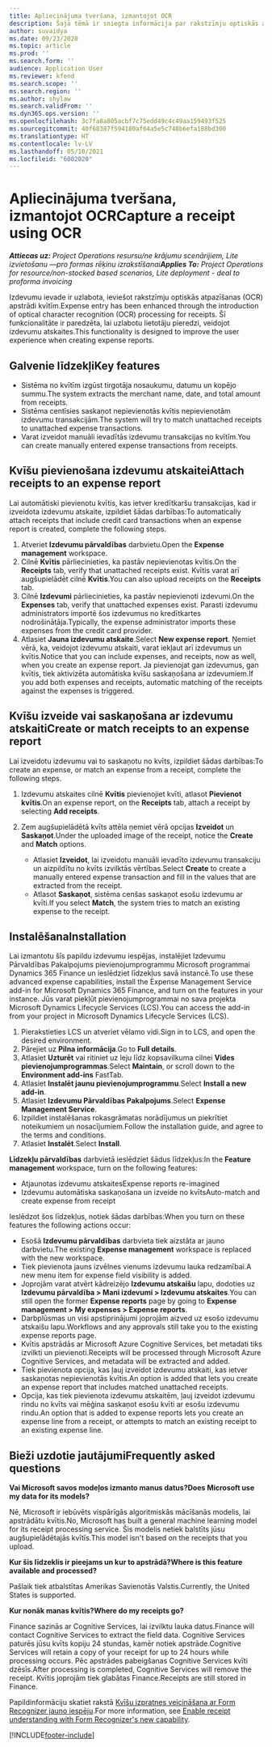 ```yaml
---
title: Apliecinājuma tveršana, izmantojot OCR
description: Šajā tēmā ir sniegta informācija par rakstzīmju optiskās atpazīšanas (OCR) apstrādi kvītīm.
author: suvaidya
ms.date: 09/23/2020
ms.topic: article
ms.prod: ''
ms.search.form: ''
audience: Application User
ms.reviewer: kfend
ms.search.scope: ''
ms.search.region: ''
ms.author: shylaw
ms.search.validFrom: ''
ms.dyn365.ops.version: ''
ms.openlocfilehash: 3c7fa8a805acbf7c75edd49c4c49aa159493f525
ms.sourcegitcommit: 40f68387f594180af64a5e5c748b6efa188bd300
ms.translationtype: HT
ms.contentlocale: lv-LV
ms.lasthandoff: 05/10/2021
ms.locfileid: "6002020"
---
```

# <a name="capture-a-receipt-using-ocr"></a><span data-ttu-id="a4d44-103">Apliecinājuma tveršana, izmantojot OCR</span><span class="sxs-lookup"><span data-stu-id="a4d44-103">Capture a receipt using OCR</span></span>

<span data-ttu-id="a4d44-104">_**Attiecas uz:** Project Operations resursu/ne krājumu scenārijiem, Lite izvietošanu —pro formas rēķinu izrakstīšanai_</span><span class="sxs-lookup"><span data-stu-id="a4d44-104">_**Applies To:** Project Operations for resource/non-stocked based scenarios, Lite deployment - deal to proforma invoicing_</span></span>

<span data-ttu-id="a4d44-105">Izdevumu ievade ir uzlabota, ieviešot rakstzīmju optiskās atpazīšanas (OCR) apstrādi kvītīm.</span><span class="sxs-lookup"><span data-stu-id="a4d44-105">Expense entry has been enhanced through the introduction of optical character recognition (OCR) processing for receipts.</span></span> <span data-ttu-id="a4d44-106">Šī funkcionalitāte ir paredzēta, lai uzlabotu lietotāju pieredzi, veidojot izdevumu atskaites.</span><span class="sxs-lookup"><span data-stu-id="a4d44-106">This functionality is designed to improve the user experience when creating expense reports.</span></span>

## <a name="key-features"></a><span data-ttu-id="a4d44-107">Galvenie līdzekļi</span><span class="sxs-lookup"><span data-stu-id="a4d44-107">Key features</span></span>

- <span data-ttu-id="a4d44-108">Sistēma no kvītīm izgūst tirgotāja nosaukumu, datumu un kopējo summu.</span><span class="sxs-lookup"><span data-stu-id="a4d44-108">The system extracts the merchant name, date, and total amount from receipts.</span></span>
- <span data-ttu-id="a4d44-109">Sistēma centīsies saskaņot nepievienotās kvītis nepievienotām izdevumu transakcijām.</span><span class="sxs-lookup"><span data-stu-id="a4d44-109">The system will try to match unattached receipts to unattached expense transactions.</span></span>
- <span data-ttu-id="a4d44-110">Varat izveidot manuāli ievadītās izdevumu transakcijas no kvītīm.</span><span class="sxs-lookup"><span data-stu-id="a4d44-110">You can create manually entered expense transactions from receipts.</span></span>

## <a name="attach-receipts-to-an-expense-report"></a><span data-ttu-id="a4d44-111">Kvīšu pievienošana izdevumu atskaitei</span><span class="sxs-lookup"><span data-stu-id="a4d44-111">Attach receipts to an expense report</span></span>

<span data-ttu-id="a4d44-112">Lai automātiski pievienotu kvītis, kas ietver kredītkaršu transakcijas, kad ir izveidota izdevumu atskaite, izpildiet šādas darbības:</span><span class="sxs-lookup"><span data-stu-id="a4d44-112">To automatically attach receipts that include credit card transactions when an expense report is created, complete the following steps.</span></span>

  1. <span data-ttu-id="a4d44-113">Atveriet **Izdevumu pārvaldības** darbvietu.</span><span class="sxs-lookup"><span data-stu-id="a4d44-113">Open the **Expense management** workspace.</span></span>
  2. <span data-ttu-id="a4d44-114">Cilnē **Kvītis** pārliecinieties, ka pastāv nepievienotas kvītis.</span><span class="sxs-lookup"><span data-stu-id="a4d44-114">On the **Receipts** tab, verify that unattached receipts exist.</span></span> <span data-ttu-id="a4d44-115">Kvītis varat arī augšupielādēt cilnē **Kvītis**.</span><span class="sxs-lookup"><span data-stu-id="a4d44-115">You can also upload receipts on the **Receipts** tab.</span></span>
  3. <span data-ttu-id="a4d44-116">Cilnē **Izdevumi** pārliecinieties, ka pastāv nepievienoti izdevumi.</span><span class="sxs-lookup"><span data-stu-id="a4d44-116">On the **Expenses** tab, verify that unattached expenses exist.</span></span> <span data-ttu-id="a4d44-117">Parasti izdevumu administrators importē šos izdevumus no kredītkartes nodrošinātāja.</span><span class="sxs-lookup"><span data-stu-id="a4d44-117">Typically, the expense administrator imports these expenses from the credit card provider.</span></span>
  4. <span data-ttu-id="a4d44-118">Atlasiet **Jauna izdevumu atskaite**.</span><span class="sxs-lookup"><span data-stu-id="a4d44-118">Select **New expense report**.</span></span> <span data-ttu-id="a4d44-119">Ņemiet vērā, ka, veidojot izdevumu atskaiti, varat iekļaut arī izdevumus un kvītis.</span><span class="sxs-lookup"><span data-stu-id="a4d44-119">Notice that you can include expenses, and receipts, now as well, when you create an expense report.</span></span> <span data-ttu-id="a4d44-120">Ja pievienojat gan izdevumus, gan kvītis, tiek aktivizēta automātiska kvīšu saskaņošana ar izdevumiem.</span><span class="sxs-lookup"><span data-stu-id="a4d44-120">If you add both expenses and receipts, automatic matching of the receipts against the expenses is triggered.</span></span>

## <a name="create-or-match-receipts-to-an-expense-report"></a><span data-ttu-id="a4d44-121">Kvīšu izveide vai saskaņošana ar izdevumu atskaiti</span><span class="sxs-lookup"><span data-stu-id="a4d44-121">Create or match receipts to an expense report</span></span>
<span data-ttu-id="a4d44-122">Lai izveidotu izdevumu vai to saskaņotu no kvīts, izpildiet šādas darbības:</span><span class="sxs-lookup"><span data-stu-id="a4d44-122">To create an expense, or match an expense from a receipt, complete the following steps.</span></span>

  1. <span data-ttu-id="a4d44-123">Izdevumu atskaites cilnē **Kvītis** pievienojiet kvīti, atlasot **Pievienot kvītis**.</span><span class="sxs-lookup"><span data-stu-id="a4d44-123">On an expense report, on the **Receipts** tab, attach a receipt by selecting **Add receipts**.</span></span>
  2. <span data-ttu-id="a4d44-124">Zem augšupielādētā kvīts attēla ņemiet vērā opcijas **Izveidot** un **Saskaņot**.</span><span class="sxs-lookup"><span data-stu-id="a4d44-124">Under the uploaded image of the receipt, notice the **Create** and **Match** options.</span></span>

      - <span data-ttu-id="a4d44-125">Atlasiet **Izveidot**, lai izveidotu manuāli ievadīto izdevumu transakciju un aizpildītu no kvīts izvilktās vērtības.</span><span class="sxs-lookup"><span data-stu-id="a4d44-125">Select **Create** to create a manually entered expense transaction and fill in the values that are extracted from the receipt.</span></span>
      - <span data-ttu-id="a4d44-126">Atlasot **Saskaņot**, sistēma cenšas saskaņot esošu izdevumu ar kvīti.</span><span class="sxs-lookup"><span data-stu-id="a4d44-126">If you select **Match**, the system tries to match an existing expense to the receipt.</span></span>

## <a name="installation"></a><span data-ttu-id="a4d44-127">Instalēšana</span><span class="sxs-lookup"><span data-stu-id="a4d44-127">Installation</span></span>

<span data-ttu-id="a4d44-128">Lai izmantotu šīs papildu izdevumu iespējas, instalējiet Izdevumu Pārvaldības Pakalpojums pievienojumprogrammu Microsoft programmai Dynamics 365 Finance un ieslēdziet līdzekļus savā instancē.</span><span class="sxs-lookup"><span data-stu-id="a4d44-128">To use these advanced expense capabilities, install the Expense Management Service add-in for Microsoft Dynamics 365 Finance, and turn on the features in your instance.</span></span> <span data-ttu-id="a4d44-129">Jūs varat piekļūt pievienojumprogrammai no sava projekta Microsoft Dynamics Lifecycle Services (LCS).</span><span class="sxs-lookup"><span data-stu-id="a4d44-129">You can access the add-in from your project in Microsoft Dynamics Lifecycle Services (LCS).</span></span>

1. <span data-ttu-id="a4d44-130">Pierakstieties LCS un atveriet vēlamo vidi.</span><span class="sxs-lookup"><span data-stu-id="a4d44-130">Sign in to LCS, and open the desired environment.</span></span>
2. <span data-ttu-id="a4d44-131">Pārejiet uz **Pilna informācija**.</span><span class="sxs-lookup"><span data-stu-id="a4d44-131">Go to **Full details**.</span></span>
3. <span data-ttu-id="a4d44-132">Atlasiet **Uzturēt** vai ritiniet uz leju līdz kopsavilkuma cilnei **Vides pievienojumprogrammas**.</span><span class="sxs-lookup"><span data-stu-id="a4d44-132">Select **Maintain**, or scroll down to the **Environment add-ins** FastTab.</span></span>
4. <span data-ttu-id="a4d44-133">Atlasiet **Instalēt jaunu pievienojumprogrammu**.</span><span class="sxs-lookup"><span data-stu-id="a4d44-133">Select **Install a new add-in**.</span></span>
5. <span data-ttu-id="a4d44-134">Atlasiet **Izdevumu Pārvaldības Pakalpojums**.</span><span class="sxs-lookup"><span data-stu-id="a4d44-134">Select **Expense Management Service**.</span></span>
6. <span data-ttu-id="a4d44-135">Izpildiet instalēšanas rokasgrāmatas norādījumus un piekrītiet noteikumiem un nosacījumiem.</span><span class="sxs-lookup"><span data-stu-id="a4d44-135">Follow the installation guide, and agree to the terms and conditions.</span></span>
7. <span data-ttu-id="a4d44-136">Atlasiet **Instalēt**.</span><span class="sxs-lookup"><span data-stu-id="a4d44-136">Select **Install**.</span></span>

<span data-ttu-id="a4d44-137">**Līdzekļu pārvaldības** darbvietā ieslēdziet šādus līdzekļus:</span><span class="sxs-lookup"><span data-stu-id="a4d44-137">In the **Feature management** workspace, turn on the following features:</span></span>

- <span data-ttu-id="a4d44-138">Atjaunotas izdevumu atskaites</span><span class="sxs-lookup"><span data-stu-id="a4d44-138">Expense reports re-imagined</span></span>
- <span data-ttu-id="a4d44-139">Izdevumu automātiska saskaņošana un izveide no kvīts</span><span class="sxs-lookup"><span data-stu-id="a4d44-139">Auto-match and create expense from receipt</span></span>

<span data-ttu-id="a4d44-140">Ieslēdzot šos līdzekļus, notiek šādas darbības:</span><span class="sxs-lookup"><span data-stu-id="a4d44-140">When you turn on these features the following actions occur:</span></span>

- <span data-ttu-id="a4d44-141">Esošā **Izdevumu pārvaldības** darbvieta tiek aizstāta ar jauno darbvietu.</span><span class="sxs-lookup"><span data-stu-id="a4d44-141">The existing **Expense management** workspace is replaced with the new workspace.</span></span>
- <span data-ttu-id="a4d44-142">Tiek pievienota jauns izvēlnes vienums izdevumu lauka redzamībai.</span><span class="sxs-lookup"><span data-stu-id="a4d44-142">A new menu item for expense field visibility is added.</span></span>
- <span data-ttu-id="a4d44-143">Joprojām varat atvērt kādreizējo **Izdevumu atskaišu** lapu, dodoties uz **Izdevumu pārvaldība > Mani izdevumi > Izdevumu atskaites**.</span><span class="sxs-lookup"><span data-stu-id="a4d44-143">You can still open the former **Expense reports** page by going to **Expense management > My expenses > Expense reports**.</span></span>
- <span data-ttu-id="a4d44-144">Darbplūsmas un visi apstiprinājumi joprojām aizved uz esošo izdevumu atskaišu lapu.</span><span class="sxs-lookup"><span data-stu-id="a4d44-144">Workflows and any approvals still take you to the existing expense reports page.</span></span>
- <span data-ttu-id="a4d44-145">Kvītis apstrādās ar Microsoft Azure Cognitive Services, bet metadati tiks izvilkti un pievienoti.</span><span class="sxs-lookup"><span data-stu-id="a4d44-145">Receipts will be processed through Microsoft Azure Cognitive Services, and metadata will be extracted and added.</span></span>
- <span data-ttu-id="a4d44-146">Tiek pievienota opcija, kas ļauj izveidot izdevumu atskaiti, kas ietver saskaņotas nepievienotās kvītis.</span><span class="sxs-lookup"><span data-stu-id="a4d44-146">An option is added that lets you create an expense report that includes matched unattached receipts.</span></span>
- <span data-ttu-id="a4d44-147">Opcija, kas tiek pievienota izdevumu atskaitēm, ļauj izveidot izdevumu rindu no kvīts vai mēģina saskaņot esošu kvīti ar esošu izdevumu rindu.</span><span class="sxs-lookup"><span data-stu-id="a4d44-147">An option that is added to expense reports lets you create an expense line from a receipt, or attempts to match an existing receipt to an existing expense line.</span></span>

## <a name="frequently-asked-questions"></a><span data-ttu-id="a4d44-148">Bieži uzdotie jautājumi</span><span class="sxs-lookup"><span data-stu-id="a4d44-148">Frequently asked questions</span></span>

<span data-ttu-id="a4d44-149">**Vai Microsoft savos modeļos izmanto manus datus?**</span><span class="sxs-lookup"><span data-stu-id="a4d44-149">**Does Microsoft use my data for its models?**</span></span>

<span data-ttu-id="a4d44-150">Nē, Microsoft ir iebūvēts vispārīgās algoritmiskās mācīšanās modelis, lai apstrādātu kvītis.</span><span class="sxs-lookup"><span data-stu-id="a4d44-150">No, Microsoft has built a general machine learning model for its receipt processing service.</span></span> <span data-ttu-id="a4d44-151">Šis modelis netiek balstīts jūsu augšupielādētajās kvītīs.</span><span class="sxs-lookup"><span data-stu-id="a4d44-151">This model isn't based on the receipts that you upload.</span></span>

<span data-ttu-id="a4d44-152">**Kur šis līdzeklis ir pieejams un kur to apstrādā?**</span><span class="sxs-lookup"><span data-stu-id="a4d44-152">**Where is this feature available and processed?**</span></span>

<span data-ttu-id="a4d44-153">Pašlaik tiek atbalstītas Amerikas Savienotās Valstis.</span><span class="sxs-lookup"><span data-stu-id="a4d44-153">Currently, the United States is supported.</span></span>

<span data-ttu-id="a4d44-154">**Kur nonāk manas kvītis?**</span><span class="sxs-lookup"><span data-stu-id="a4d44-154">**Where do my receipts go?**</span></span>

<span data-ttu-id="a4d44-155">Finance sazinās ar Cognitive Services, lai izvilktu lauka datus.</span><span class="sxs-lookup"><span data-stu-id="a4d44-155">Finance will contact Cognitive Services to extract the field data.</span></span> <span data-ttu-id="a4d44-156">Cognitive Services paturēs jūsu kvīts kopiju 24 stundas, kamēr notiek apstrāde.</span><span class="sxs-lookup"><span data-stu-id="a4d44-156">Cognitive Services will retain a copy of your receipt for up to 24 hours while processing occurs.</span></span> <span data-ttu-id="a4d44-157">Pēc apstrādes pabeigšanas Cognitive Services kvīti dzēsīs.</span><span class="sxs-lookup"><span data-stu-id="a4d44-157">After processing is completed, Cognitive Services will remove the receipt.</span></span> <span data-ttu-id="a4d44-158">Kvītis joprojām tiek glabātas Finance.</span><span class="sxs-lookup"><span data-stu-id="a4d44-158">Receipts are still stored in Finance.</span></span>

<span data-ttu-id="a4d44-159">Papildinformāciju skatiet rakstā [Kvīšu izpratnes veicināšana ar Form Recognizer jauno iespēju](https://azure.microsoft.com/blog/enable-receipt-understanding-with-form-recognizer-s-new-capability/).</span><span class="sxs-lookup"><span data-stu-id="a4d44-159">For more information, see [Enable receipt understanding with Form Recognizer's new capability](https://azure.microsoft.com/blog/enable-receipt-understanding-with-form-recognizer-s-new-capability/).</span></span>


[!INCLUDE[footer-include](../includes/footer-banner.md)]

